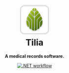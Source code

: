 
<h1 align="center">
    <a href="https://github.com/afgalvan/Tilia" target="_blank">
        <img src="assets/tilia.png" alt="Tilia logo" width="20%" title="Tilia logo"/>
    </a>
    <div>Tilia</div>
</h1>

<p align="center">
    <b>A medical records software.</b>
</p>

<p align="center">
    <a href="https://github.com/afgalvan/Tilia/actions/workflows/dotnet.yml"> <img src="https://github.com/afgalvan/Tilia/actions/workflows/dotnet.yml/badge.svg" alt=".NET workflow">
    </a>
</p>

<!--
## Download

## Features

## Building from source

## License
-->
